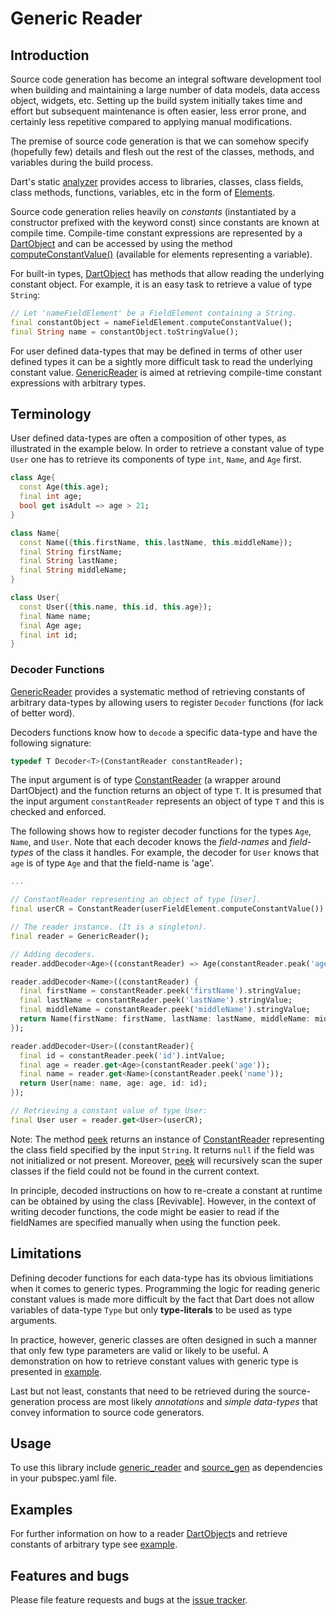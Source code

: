 
# Generic Reader



## Introduction

Source code generation has become an integral software development tool when building and maintaining a large number of data models, data access object, widgets, etc.
Setting up the build system initially takes time and effort but
subsequent maintenance is often easier, less error prone, and certainly less repetitive compared to applying manual modifications.

The premise of source code generation is that we can somehow specify (hopefully few) details and flesh out the rest of the classes, methods, and variables during the build process.

Dart's static [analyzer] provides access to libraries, classes, class fields, class methods, functions, variables, etc in the form of [Elements].

Source code generation relies heavily on *constants* (instantiated by a constructor prefixed with the keyword const) since constants are known at compile time. Compile-time constant expressions are represented by a [DartObject] and can be accessed by using the method [computeConstantValue()] (available for elements representing a variable).

For built-in types, [DartObject] has methods that allow reading the underlying constant object.
For example, it is an easy task to retrieve a value of type `String`:
```Dart
// Let 'nameFieldElement' be a FieldElement containing a String.
final constantObject = nameFieldElement.computeConstantValue();
final String name = constantObject.toStringValue();
```

For user defined data-types that may be defined in terms of other user defined types it can be a sightly more difficult task to read the underlying constant value.
[GenericReader] is aimed at retrieving compile-time constant expressions with arbitrary types.

## Terminology

User defined data-types are often a composition of other types, as illustrated in the example below. In order to retrieve a constant value of type `User` one has to retrieve its components of type  `int`, `Name`, and `Age` first.
```Dart
class Age{
  const Age(this.age);
  final int age;
  bool get isAdult => age > 21;
}

class Name{
  const Name({this.firstName, this.lastName, this.middleName});
  final String firstName;
  final String lastName;
  final String middleName;
}

class User{
  const User({this.name, this.id, this.age});
  final Name name;
  final Age age;
  final int id;
}
```
### Decoder Functions

[GenericReader] provides a systematic method of retrieving constants of arbitrary data-types by allowing users to register `Decoder` functions (for lack of better word).

Decoders functions know how to `decode` a specific data-type and have the following signature:
```Dart
typedef T Decoder<T>(ConstantReader constantReader);
```
The input argument is of type [ConstantReader] (a wrapper around DartObject) and the function returns an object of type `T`. It is presumed that the input argument `constantReader` represents an object of type `T` and this is checked and enforced.

The following shows how to register decoder functions for the types `Age`, `Name`, and `User`. Note that each decoder knows the *field-names* and *field-types* of the class it handles. For example, the decoder for `User` knows that `age` is of type `Age` and that the field-name is 'age'.
```Dart
...

// ConstantReader representing an object of type [User].
final userCR = ConstantReader(userFieldElement.computeConstantValue());

// The reader instance. (It is a singleton).
final reader = GenericReader();

// Adding decoders.
reader.addDecoder<Age>((constantReader) => Age(constantReader.peak('age').intValue));

reader.addDecoder<Name>((constantReader) {
  final firstName = constantReader.peek('firstName').stringValue;
  final lastName = constantReader.peek('lastName').stringValue;
  final middleName = constantReader.peek('middleName').stringValue;
  return Name(firstName: firstName, lastName: lastName, middleName: middleName);
});

reader.addDecoder<User>((constantReader){
  final id = constantReader.peek('id').intValue;
  final age = reader.get<Age>(constantReader.peek('age'));
  final name = reader.get<Name>(constantReader.peek('name'));
  return User(name: name, age: age, id: id);
});

// Retrieving a constant value of type User:
final User user = reader.get<User>(userCR);
```
Note: The method [peek] returns an instance of [ConstantReader] representing the class field specified by the input `String`. It returns `null` if the field was not initialized or not present.
Moreover, [peek] will recursively scan the super classes if the field could not be found in the current context.

In principle, decoded instructions on how to re-create a constant at runtime can be obtained by using
the class [Revivable]. However, in the context of writing decoder functions, the code might be easier to read if the fieldNames are specified manually when using the function peek.

## Limitations

Defining decoder functions for each data-type has its obvious limitiations when it comes to generic types.
Programming the logic for reading generic constant values is made more difficult by the fact that Dart does not allow variables of data-type `Type` but only **type-literals** to be used as type arguments.

<!-- This is demonstrated by the short program below:
```Dart
class Wrapper<T>{
  const Wrapper(T t);
  final T value;
}

main(){
  // Storing a class literal as a variable of type [Type].
  final Type intType = int;

  // Attempting to instantiate an object of type int.
  final wrappedInt = Wrapper<intType>(29);
}
```

The program above will fail with the error message:
```
$ dart bin/example.dart
bin/example.dart: Error: 'intType' isn't a type.
  final wrappedInt = Wrapper<intType>(29);
                             ^^^^^^^
```
This is slightly confusing since `intType` is of type `Type`. The point is that one cannot use a variable of data-type `Type` as a type parameter or to instantiate new objects. In these cases a **type literal** is required. -->

<!-- As a consequence, it is rather cumbersome to retrieve constants of arbitrary parametrized data-types.

 A decoder function for a generic data-type like `Wrapper` could be something like:
```Dart
reader.addDecoder<Wrapper>((constantReader){
  final valueCR = constantReader.peek('value');

  // Instead of:
  if (valueType == type) {
    final value = reader<valueType>get(valueCR);
    //                   ^^^^^^^^^ error: literal type required
    return Wrapper<valueType>(value);
    //             ^^^^^^^^^   error: literal type required
  }


  if (reader.isA<int>(valueCR)) {
    final value = reader<int>get(valueCR);
    return Wrapper<int>(value);
  }
  if (reader.isA<String>(valueCR)){
    final value = reader<String>get(valueCR);
    return Wrapper<String>(value);
  }
  return null;
});
``` -->

In practice, however, generic classes are often designed in such a manner that only few type parameters are valid or likely to be useful. A demonstration on how to retrieve constant values with generic type is presented in [example].

Last but not least, constants that need to be retrieved during the source-generation process are most likely *annotations* and *simple data-types* that convey information to source code generators.


## Usage

To use this library include [generic_reader] and [source_gen] as dependencies in your pubspec.yaml file.

## Examples

For further information on how to a reader [DartObject]s and retrieve constants of arbitrary type see [example].

## Features and bugs

Please file feature requests and bugs at the [issue tracker].

[issue tracker]: https://github.com/simphotonics/generic_reader/issues
[analyzer]: https://pub.dev/packages/analyzer

[Elements]: https://pub.dev/documentation/analyzer/latest/dart_element_element/dart_element_element-library.html


[computeConstantValue()]: https://pub.dev/documentation/analyzer/latest/dart_element_element/VariableElement/computeConstantValue.html

[ConstantReader]: https://pub.dev/documentation/source_gen/latest/source_gen/ConstantReader-class.html

[DartObject]: https://pub.dev/documentation/analyzer/latest/dart_constant_value/DartObject-class.html

[example]: example

[Generator]: https://pub.dev/documentation/source_gen/latest/source_gen/Generator-class.html

[GeneratorForAnnotation]: https://pub.dev/documentation/source_gen/latest/source_gen/GeneratorForAnnotation-class.html

[GenericReader]: https://pub.dev/packages/generic_reader

[generic_reader]: https://pub.dev/packages/generic_reader

[peek]: https://pub.dev/documentation/source_gen/latest/source_gen/ConstantReader/peek.html

[source_gen]: https://pub.dev/packages/source_gen

[source_gen_test]: https://pub.dev/packages/source_gen_test
